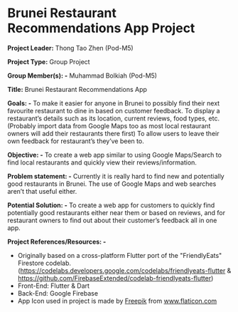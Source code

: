 

# Brunei Restaurant Recommendations App Project

**Project Leader:** Thong Tao Zhen (Pod-M5)

**Project Type:** Group Project

**Group Member(s): -**
Muhammad Bolkiah (Pod-M5)

**Title:** Brunei Restaurant Recommendations App

**Goals: -**
To make it easier for anyone in Brunei to possibly find their next favourite restaurant to dine in based on customer feedback.
To display a restaurant’s details such as its location, current reviews, food types, etc. (Probably import data from Google Maps too as most local restaurant owners will add their restaurants there first)
To allow users to leave their own feedback for restaurant’s they’ve been to.

**Objective: -**
To create a web app similar to using Google Maps/Search to find local restaurants and quickly view their reviews/information.

**Problem statement: -**
Currently it is really hard to find new and potentially good restaurants in Brunei. The use of Google Maps and web searches aren’t that useful either.

**Potential Solution: -**
To create a web app for customers to quickly find potentially good restaurants either near them or based on reviews, and for restaurant owners to find out about their customer’s feedback all in one app.

**Project References/Resources: -**

- Originally based on a cross-platform Flutter port of the "FriendlyEats" Firestore codelab. (https://codelabs.developers.google.com/codelabs/friendlyeats-flutter & https://github.com/FirebaseExtended/codelab-friendlyeats-flutter)
- Front-End: Flutter & Dart
- Back-End: Google Firebase
- <div>App Icon used in project is made by <a href="https://www.freepik.com" title="Freepik">Freepik</a> from <a href="https://www.flaticon.com/" title="Flaticon">www.flaticon.com</a></div>
